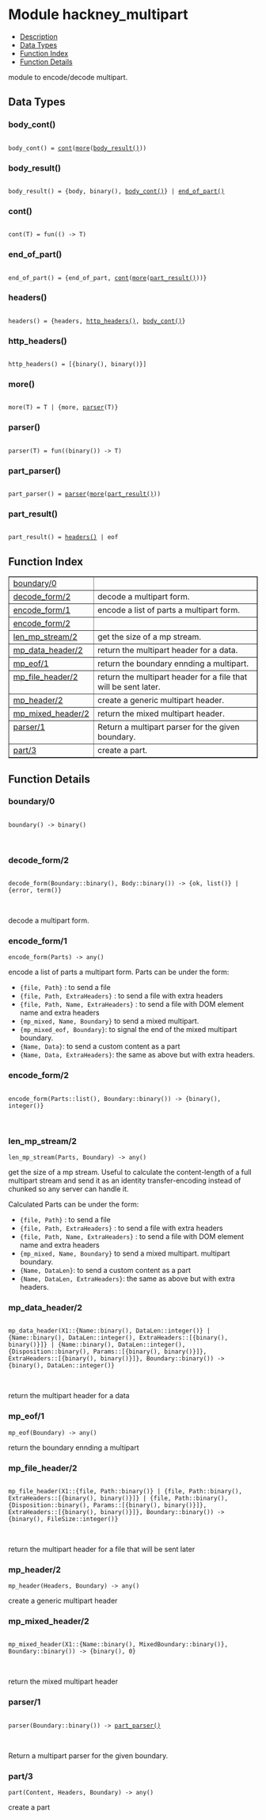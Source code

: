 

# Module hackney_multipart #
* [Description](#description)
* [Data Types](#types)
* [Function Index](#index)
* [Function Details](#functions)

module to encode/decode multipart.

<a name="types"></a>

## Data Types ##




### <a name="type-body_cont">body_cont()</a> ###


<pre><code>
body_cont() = <a href="#type-cont">cont</a>(<a href="#type-more">more</a>(<a href="#type-body_result">body_result()</a>))
</code></pre>




### <a name="type-body_result">body_result()</a> ###


<pre><code>
body_result() = {body, binary(), <a href="#type-body_cont">body_cont()</a>} | <a href="#type-end_of_part">end_of_part()</a>
</code></pre>




### <a name="type-cont">cont()</a> ###


<pre><code>
cont(T) = fun(() -&gt; T)
</code></pre>




### <a name="type-end_of_part">end_of_part()</a> ###


<pre><code>
end_of_part() = {end_of_part, <a href="#type-cont">cont</a>(<a href="#type-more">more</a>(<a href="#type-part_result">part_result()</a>))}
</code></pre>




### <a name="type-headers">headers()</a> ###


<pre><code>
headers() = {headers, <a href="#type-http_headers">http_headers()</a>, <a href="#type-body_cont">body_cont()</a>}
</code></pre>




### <a name="type-http_headers">http_headers()</a> ###


<pre><code>
http_headers() = [{binary(), binary()}]
</code></pre>




### <a name="type-more">more()</a> ###


<pre><code>
more(T) = T | {more, <a href="#type-parser">parser</a>(T)}
</code></pre>




### <a name="type-parser">parser()</a> ###


<pre><code>
parser(T) = fun((binary()) -&gt; T)
</code></pre>




### <a name="type-part_parser">part_parser()</a> ###


<pre><code>
part_parser() = <a href="#type-parser">parser</a>(<a href="#type-more">more</a>(<a href="#type-part_result">part_result()</a>))
</code></pre>




### <a name="type-part_result">part_result()</a> ###


<pre><code>
part_result() = <a href="#type-headers">headers()</a> | eof
</code></pre>

<a name="index"></a>

## Function Index ##


<table width="100%" border="1" cellspacing="0" cellpadding="2" summary="function index"><tr><td valign="top"><a href="#boundary-0">boundary/0</a></td><td></td></tr><tr><td valign="top"><a href="#decode_form-2">decode_form/2</a></td><td>decode a multipart form.</td></tr><tr><td valign="top"><a href="#encode_form-1">encode_form/1</a></td><td>encode a list of parts a multipart form.</td></tr><tr><td valign="top"><a href="#encode_form-2">encode_form/2</a></td><td></td></tr><tr><td valign="top"><a href="#len_mp_stream-2">len_mp_stream/2</a></td><td>get the size of a mp stream.</td></tr><tr><td valign="top"><a href="#mp_data_header-2">mp_data_header/2</a></td><td>return the multipart header for a data.</td></tr><tr><td valign="top"><a href="#mp_eof-1">mp_eof/1</a></td><td>return the boundary ennding a multipart.</td></tr><tr><td valign="top"><a href="#mp_file_header-2">mp_file_header/2</a></td><td>return the multipart header for a file that will be sent later.</td></tr><tr><td valign="top"><a href="#mp_header-2">mp_header/2</a></td><td>create a generic multipart header.</td></tr><tr><td valign="top"><a href="#mp_mixed_header-2">mp_mixed_header/2</a></td><td>return the mixed multipart header.</td></tr><tr><td valign="top"><a href="#parser-1">parser/1</a></td><td>Return a multipart parser for the given boundary.</td></tr><tr><td valign="top"><a href="#part-3">part/3</a></td><td>create a part.</td></tr></table>


<a name="functions"></a>

## Function Details ##

<a name="boundary-0"></a>

### boundary/0 ###

<pre><code>
boundary() -&gt; binary()
</code></pre>
<br />

<a name="decode_form-2"></a>

### decode_form/2 ###

<pre><code>
decode_form(Boundary::binary(), Body::binary()) -&gt; {ok, list()} | {error, term()}
</code></pre>
<br />

decode a multipart form.

<a name="encode_form-1"></a>

### encode_form/1 ###

`encode_form(Parts) -> any()`

encode a list of parts a multipart form.
Parts can be under the form:
- `{file, Path}` : to send a file
- `{file, Path, ExtraHeaders}` : to send a file with extra headers
- `{file, Path, Name, ExtraHeaders}` : to send a file with DOM element name and extra headers
- `{mp_mixed, Name, Boundary}` to send a mixed multipart.
- `{mp_mixed_eof, Boundary}`: to signal the end of the mixed
multipart boundary.
- `{Name, Data}`: to send a custom content as a part
- `{Name, Data, ExtraHeaders}`: the same as above but with extra
headers.

<a name="encode_form-2"></a>

### encode_form/2 ###

<pre><code>
encode_form(Parts::list(), Boundary::binary()) -&gt; {binary(), integer()}
</code></pre>
<br />

<a name="len_mp_stream-2"></a>

### len_mp_stream/2 ###

`len_mp_stream(Parts, Boundary) -> any()`

get the size of a mp stream. Useful to calculate the
content-length of a full multipart stream and send it as an identity
transfer-encoding instead of chunked so any server can handle it.

Calculated Parts can be under the form:
- `{file, Path}` : to send a file
- `{file, Path, ExtraHeaders}` : to send a file with extra headers
- `{file, Path, Name, ExtraHeaders}` : to send a file with DOM element name and extra headers
- `{mp_mixed, Name, Boundary}` to send a mixed multipart.
multipart boundary.
- `{Name, DataLen}`: to send a custom content as a part
- `{Name, DataLen, ExtraHeaders}`: the same as above but with extra
headers.

<a name="mp_data_header-2"></a>

### mp_data_header/2 ###

<pre><code>
mp_data_header(X1::{Name::binary(), DataLen::integer()} | {Name::binary(), DataLen::integer(), ExtraHeaders::[{binary(), binary()}]} | {Name::binary(), DataLen::integer(), {Disposition::binary(), Params::[{binary(), binary()}]}, ExtraHeaders::[{binary(), binary()}]}, Boundary::binary()) -&gt; {binary(), DataLen::integer()}
</code></pre>
<br />

return the multipart header for a data

<a name="mp_eof-1"></a>

### mp_eof/1 ###

`mp_eof(Boundary) -> any()`

return the boundary ennding a multipart

<a name="mp_file_header-2"></a>

### mp_file_header/2 ###

<pre><code>
mp_file_header(X1::{file, Path::binary()} | {file, Path::binary(), ExtraHeaders::[{binary(), binary()}]} | {file, Path::binary(), {Disposition::binary(), Params::[{binary(), binary()}]}, ExtraHeaders::[{binary(), binary()}]}, Boundary::binary()) -&gt; {binary(), FileSize::integer()}
</code></pre>
<br />

return the multipart header for a file that will be sent later

<a name="mp_header-2"></a>

### mp_header/2 ###

`mp_header(Headers, Boundary) -> any()`

create a generic multipart header

<a name="mp_mixed_header-2"></a>

### mp_mixed_header/2 ###

<pre><code>
mp_mixed_header(X1::{Name::binary(), MixedBoundary::binary()}, Boundary::binary()) -&gt; {binary(), 0}
</code></pre>
<br />

return the mixed multipart header

<a name="parser-1"></a>

### parser/1 ###

<pre><code>
parser(Boundary::binary()) -&gt; <a href="#type-part_parser">part_parser()</a>
</code></pre>
<br />

Return a multipart parser for the given boundary.

<a name="part-3"></a>

### part/3 ###

`part(Content, Headers, Boundary) -> any()`

create a part

